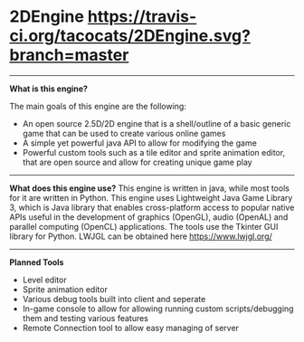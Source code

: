 # 2DEngine https://travis-ci.org/tacocats/2DEngine.svg?branch=master

----------
**What is this engine?**

The main goals of this engine are the following:

 - An open source 2.5D/2D engine that is a shell/outline of a basic generic game that can be used to create various online games 
 - A simple yet powerful java API to allow for modifying the game
 - Powerful custom tools such as a tile editor and sprite animation editor, that are open source and allow for creating unique game play

----------
**What does this engine use?**
This engine is written in java, while most tools for it are written in Python.  This engine uses Lightweight Java Game Library 3, which is Java library that enables cross-platform access to popular native APIs useful in the development of graphics (OpenGL), audio (OpenAL) and parallel computing (OpenCL) applications. The tools use the Tkinter GUI library for Python.
LWJGL can be obtained here https://www.lwjgl.org/

----------
**Planned Tools**

 - Level editor
 - Sprite animation editor
 - Various debug tools built into client and seperate
 - In-game console to allow for allowing running custom scripts/debugging them and testing various features
 - Remote Connection tool to allow easy managing of server
